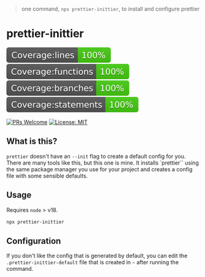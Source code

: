 > one command, `npx prettier-inittier`, to install and configure prettier

# prettier-inittier

![Coverage lines](./static/badge-lines.svg)
![Coverage functions](./static/badge-functions.svg)
![Coverage branches](./static/badge-branches.svg)
![Coverage statements](./static/badge-statements.svg)

[![PRs Welcome](https://img.shields.io/badge/PRs-welcome-brightgreen.svg?style=flat-square)](http://makeapullrequest.com)
[![License: MIT](https://img.shields.io/badge/License-MIT-yellow.svg)](https://opensource.org/licenses/MIT)

## What is this?

`prettier` doesn't have an `--init` flag to create a default config for you. There are many tools like this, but this one is mine. It installs `prettier`` using the same package manager you use for your project and creates a config file with some sensible defaults.


## Usage
Requires `node` > v18.


```bash
npx prettier-inittier
```

## Configuration
If you don't like the config that is generated by default, you can edit the `.prettier-inittier-default` file that is created in `~` after running the command.
